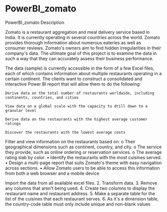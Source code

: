 # PowerBI_zomato
PowerBI_zomato
Description

Zomato is a restaurant aggregation and meal delivery service based in India. It is currently operating in several countries across the world. Zomato provides thorough information about numerous eateries as well as consumer reviews. Zomato's owners aim to find hidden irregularities in their company's data. The ultimate goal of this project is to examine the data in such a way that they can accurately assess their business performance.

The data (sample) is currently accessible in the form of a few Excel files, each of which contains information about multiple restaurants operating in a certain continent. The clients want to construct a consolidated and interactive Power BI report that will allow them to do the following:

    Derive data on the total number of restaurants worldwide, including continents, countries, and cities

    View data on a global scale with the capacity to drill down to a granular level

    Derive data on the restaurants with the highest average customer ratings

    Discover the restaurants with the lowest average costs

Filter and view information on the restaurants based on:
o Their geographical dimensions such as continent, country, and city.
o The service they provide, such as online ordering or reservation services.
o The average rating slab by color.
• Identify the restaurants with the most cuisines served.
• Design a multi-page report that suits Zomato's theme with easy navigation across 
sections.
• Allow Zomato users to be able to access this information from both a web 
browser and a mobile device

Import the data from all available excel files.
2. Transform data.
3. Remove any columns that aren't being used.
4. Create two columns to display the restaurant name and restaurant 
address.
5. Make a separate table for the list of the cuisines that each restaurant 
serves.
6. As it's a dimension table, the country-code table must only include 
unique and non-blank values
